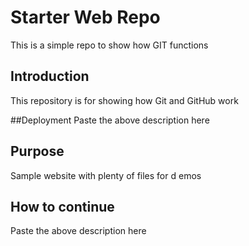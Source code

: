 # Starter Web Repo
This is a simple repo to show how GIT functions

## Introduction
This repository is for showing how Git and GitHub work

##Deployment
Paste the above description here

## Purpose
Sample website with plenty of files for d emos

## How to continue
Paste the above description here